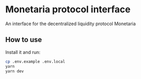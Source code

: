 # Monetaria protocol interface

An interface for the decentralized liquidity protocol Monetaria

## How to use

Install it and run:

```sh
cp .env.example .env.local
yarn
yarn dev
```